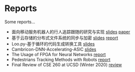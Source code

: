 # Reports

Some reports...

* 面向移动服务机器人的行人追踪跟随的研究与实现 [slides](面向移动服务机器人的行人追踪跟随的研究与实现-slides.pdf) [paper](面向移动服务机器人的行人追踪跟随的研究与实现.pdf)
* 基于云存储的分布式文件系统的同步与加密 [slides](基于云存储的分布式文件系统的同步与加密.pdf) [report](基于云存储的文件系统同步与加密.pdf)
* Loo.py-基于循环的代码生成转换工具 [slides](Loopy-基于循环的代码生成转换工具.pdf)
* Cambricon-DNN-Accelerating-ASIC [slides](Cambricon-DNN-Accelerating-ASIC.pdf)
* The Usage of FPGA for Neural Networks [report](https://github.com/wwqqqqq/Reports/blob/master/The%20Usage%20of%20FPGA%20for%20Neural%20Networks.md)
* Pedestrians Tracking Methods with Robots [report](Pedestrian_Tracking_on_Robots.md)
* Final Review of CSE 260 at UCSD (Winter 2020) [review](cse260.md)